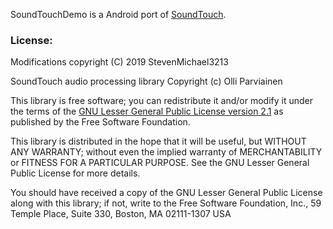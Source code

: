 SoundTouchDemo is a Android port of [SoundTouch](https://github.com/rspeyer/soundtouch).

### License:

Modifications copyright (C) 2019 StevenMichael3213

SoundTouch audio processing library Copyright (c) Olli Parviainen

This library is free software; you can redistribute it and/or modify it under the terms of the [GNU Lesser General Public License version 2.1](https://github.com/StevenMichael3213/SoundTouchDemo/blob/master/LICENSE) as published by the Free Software Foundation.

This library is distributed in the hope that it will be useful, but WITHOUT ANY WARRANTY; without even the implied warranty of MERCHANTABILITY or FITNESS FOR A PARTICULAR PURPOSE. See the GNU Lesser General Public License for more details.

You should have received a copy of the GNU Lesser General Public License along with this library; if not, write to the Free Software Foundation, Inc., 59 Temple Place, Suite 330, Boston, MA 02111-1307 USA

